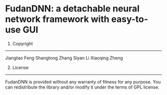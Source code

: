 FudanDNN: a detachable neural network framework with easy-to-use GUI
====================================================================

1. Copyright
------------

Jiangtao Feng
Shangtong Zhang
Siyan Li
Xiaoqing Zheng

2. License
----------

FudanDNN is provided without any warranty of fitness for any purpose.  You
can redistribute the library and/or modify it under the terms of GPL license.